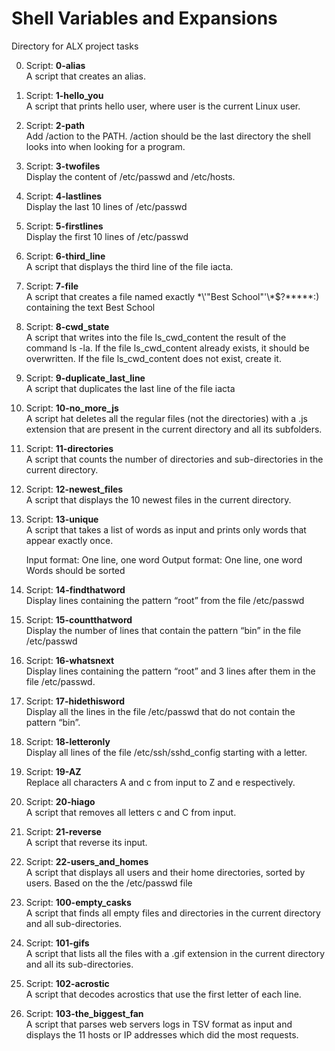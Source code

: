 # Shell Variables and Expansions
Directory for ALX project tasks

0. Script: **0-alias**
&nbsp;&nbsp;<br />A script that creates an alias.
1. Script: **1-hello_you**
&nbsp;&nbsp;<br />A script that prints hello user, where user is the current Linux user.
2. Script: **2-path**
&nbsp;&nbsp;<br />Add /action to the PATH. /action should be the last directory the shell looks into when looking for a program.
3. Script: **3-twofiles**
&nbsp;&nbsp;<br />Display the content of /etc/passwd and /etc/hosts.
4. Script: **4-lastlines**
&nbsp;&nbsp;<br />Display the last 10 lines of /etc/passwd
5. Script: **5-firstlines**
&nbsp;&nbsp;<br />Display the first 10 lines of /etc/passwd
6. Script: **6-third_line**
&nbsp;&nbsp;<br />A script that displays the third line of the file iacta.
7. Script: **7-file**
&nbsp;&nbsp;<br />A script that creates a file named exactly \*\\'"Best School"\'\\*$\?\*\*\*\*\*:) containing the text Best School
8. Script: **8-cwd_state**
&nbsp;&nbsp;<br />A script that writes into the file ls_cwd_content the result of the command ls -la. If the file ls_cwd_content already exists, it should be overwritten. If the file ls_cwd_content does not exist, create it.
9. Script: **9-duplicate_last_line**
&nbsp;&nbsp;<br />A script that duplicates the last line of the file iacta
10. Script: **10-no_more_js**
&nbsp;&nbsp;<br />A script hat deletes all the regular files (not the directories) with a .js extension that are present in the current directory and all its subfolders.
11. Script: **11-directories**
&nbsp;&nbsp;<br />A script that counts the number of directories and sub-directories in the current directory.
12. Script: **12-newest_files**
&nbsp;&nbsp;<br />A script that displays the 10 newest files in the current directory.
13. Script: **13-unique**
&nbsp;&nbsp;<br />A script that takes a list of words as input and prints only words that appear exactly once.

    Input format: One line, one word
    Output format: One line, one word
    Words should be sorted

14. Script: **14-findthatword**
&nbsp;&nbsp;<br />Display lines containing the pattern “root” from the file /etc/passwd
15. Script: **15-countthatword**
&nbsp;&nbsp;<br />Display the number of lines that contain the pattern “bin” in the file /etc/passwd
16. Script: **16-whatsnext**
&nbsp;&nbsp;<br />Display lines containing the pattern “root” and 3 lines after them in the file /etc/passwd.
17. Script: **17-hidethisword**
&nbsp;&nbsp;<br />Display all the lines in the file /etc/passwd that do not contain the pattern “bin”.
18. Script: **18-letteronly**
&nbsp;&nbsp;<br />Display all lines of the file /etc/ssh/sshd_config starting with a letter.
19. Script: **19-AZ**
&nbsp;&nbsp;<br />Replace all characters A and c from input to Z and e respectively.
20. Script: **20-hiago**
&nbsp;&nbsp;<br />A script that removes all letters c and C from input.
21. Script: **21-reverse**
&nbsp;&nbsp;<br />A script that reverse its input.
22. Script: **22-users_and_homes**
&nbsp;&nbsp;<br />A script that displays all users and their home directories, sorted by users.
    Based on the the /etc/passwd file
23. Script: **100-empty_casks**
&nbsp;&nbsp;<br />A script that finds all empty files and directories in the current directory and all sub-directories.
24. Script: **101-gifs**
&nbsp;&nbsp;<br />A script that lists all the files with a .gif extension in the current directory and all its sub-directories.
25. Script: **102-acrostic**
&nbsp;&nbsp;<br />A script that decodes acrostics that use the first letter of each line.
26. Script: **103-the_biggest_fan**
&nbsp;&nbsp;<br />A script that parses web servers logs in TSV format as input and displays the 11 hosts or IP addresses which did the most requests.

